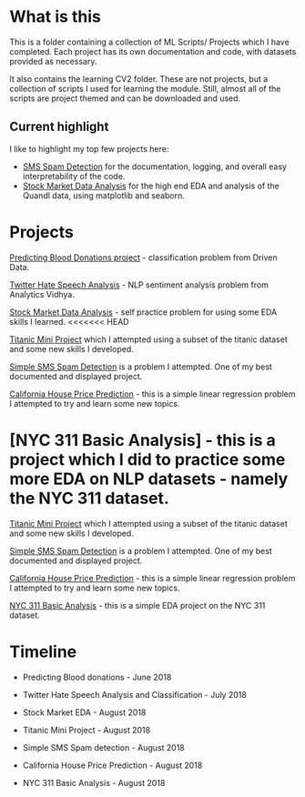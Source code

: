 # What is this

This is a folder containing a collection of ML Scripts/ Projects which I have completed. Each project has its own documentation and code, with datasets provided as necessary.

It also contains the learning CV2 folder. These are not projects, but a collection of scripts I used for learning the module. Still, almost all of the scripts are project themed and can be downloaded and used.


## Current highlight

I like to highlight my top few projects here:
* [SMS Spam Detection](https://github.com/PranavEranki/ML-Projects/tree/master/SimpleSpamCollectionSMS) for the documentation, logging, and overall easy interpretability of the code.
* [Stock Market Data Analysis](https://github.com/PranavEranki/ML-Projects/tree/master/StockMarketDataAnalysisSimple) for the high end EDA and analysis of the Quandl data, using matplotlib and seaborn.


# Projects

[Predicting Blood Donations project](https://github.com/PranavEranki/ML-Scripts/tree/master/PredictingBloodDonations) - classification problem from Driven Data.

[Twitter Hate Speech Analysis](https://github.com/PranavEranki/ML-Scripts/tree/master/TwitterHateSpeechAnalysis) - NLP sentiment analysis problem from Analytics Vidhya.

[Stock Market Data Analysis](https://github.com/PranavEranki/ML-Projects/tree/master/StockMarketDataAnalysisSimple) - self practice problem for using some EDA skills I learned.
<<<<<<< HEAD

[Titanic Mini Project](https://github.com/PranavEranki/ML-Projects/tree/master/TitanicMiniProject) which I attempted using a subset of the titanic dataset and some new skills I developed.

[Simple SMS Spam Detection](https://github.com/PranavEranki/ML-Projects/tree/master/SimpleSpamCollectionSMS) is a problem I attempted. One of my best documented and displayed project.

[California House Price Prediction](https://github.com/PranavEranki/ML-Projects/tree/master/California%20Housing%20Price%20Prediction) - this is a simple linear regression problem I attempted to try and learn some new topics.

[NYC 311 Basic Analysis] - this is a project which I did to practice some more EDA on NLP datasets - namely the NYC 311 dataset.
=======

[Titanic Mini Project](https://github.com/PranavEranki/ML-Projects/tree/master/TitanicMiniProject) which I attempted using a subset of the titanic dataset and some new skills I developed.

[Simple SMS Spam Detection](https://github.com/PranavEranki/ML-Projects/tree/master/SimpleSpamCollectionSMS) is a problem I attempted. One of my best documented and displayed project.

[California House Price Prediction](https://github.com/PranavEranki/ML-Projects/tree/master/California%20Housing%20Price%20Prediction) - this is a simple linear regression problem I attempted to try and learn some new topics.

[NYC 311 Basic Analysis](https://github.com/PranavEranki/ML-Projects/tree/master/NYC311BasicAnalysis) - this is a simple EDA project on the NYC 311 dataset.

# Timeline

* Predicting Blood donations - June 2018

* Twitter Hate Speech Analysis and Classification - July 2018

* Stock Market EDA - August 2018

* Titanic Mini Project - August 2018

* Simple SMS Spam detection - August 2018

* California House Price Prediction - August 2018

* NYC 311 Basic Analysis - August 2018
